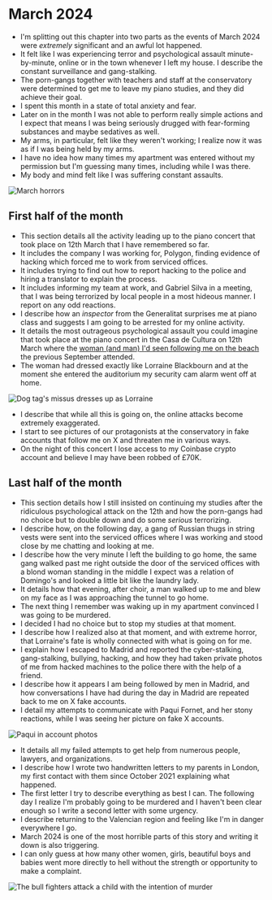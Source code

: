 # March 2024

- I'm splitting out this chapter into two parts as the events of March 2024 were *extremely* significant and an awful lot happened.
- It felt like I was experiencing terror and psychological assault minute-by-minute, online or in the town whenever I left my house. I describe the constant surveillance and gang-stalking.
- The porn-gangs together with teachers and staff at the conservatory were determined to get me to leave my piano studies, and they did achieve their goal.
- I spent this month in a state of total anxiety and fear.
- Later on in the month I was not able to perform really simple actions and I expect that means I was being seriously drugged with fear-forming substances and maybe sedatives as well.
- My arms, in particular, felt like they weren't working; I realize now it was as if I was being held by my arms.
- I have no idea how many times my apartment was entered without my permission but I'm guessing many times, including while I was there.
- My body and mind felt like I was suffering constant assaults.

![March horrors](../../../content/images/march-horrors.png)

## First half of the month

- This section details all the activity leading up to the piano concert that took place on 12th March that I have remembered so far.
- It includes the company I was working for, Polygon, finding evidence of hacking which forced me to work from serviced offices.
- It includes trying to find out how to report hacking to the police and hiring a translator to explain the process.
- It includes informing my team at work, and Gabriel Silva in a meeting, that I was being terrorized by local people in a most hideous manner. I report on any odd reactions.
- I describe how an *inspector* from the Generalitat surprises me at piano class and suggests I am going to be arrested for my online activity.
- It details the most outrageous psychological assault you could imagine that took place at the piano concert in the Casa de Cultura on 12th March where the [woman (and man) I'd seen following me on the beach](../../2023/september.md#dog-tags-and-his-missus) the previous September attended.
- The woman had dressed exactly like Lorraine Blackbourn and at the moment she entered the auditorium my security cam alarm went off at home.

![Dog tag's missus dresses up as Lorraine](../../../content/images/lorraine-at-the-piano-concert.png)

- I describe that while all this is going on, the online attacks become extremely exaggerated.
- I start to see pictures of our protagonists at the conservatory in fake accounts that follow me on X and threaten me in various ways.
- On the night of this concert I lose access to my Coinbase crypto account and believe I may have been robbed of £70K.

## Last half of the month

- This section details how I still insisted on continuing my studies after the ridiculous psychological attack on the 12th and how the porn-gangs had no choice but to double down and do some *serious* terrorizing.
- I describe how, on the following day, a gang of Russian thugs in string vests were sent into the serviced offices where I was working and stood close by me chatting and looking at me.
- I describe how the very minute I left the building to go home, the same gang walked past me right outside the door of the serviced offices with a blond woman standing in the middle I expect was a relation of Domingo's and looked a little bit like the laundry lady.
- It details how that evening, after choir, a man walked up to me and blew on my face as I was approaching the tunnel to go home.
- The next thing I remember was waking up in my apartment convinced I was going to be murdered.
- I decided I had no choice but to stop my studies at that moment.
- I describe how I realized also at that moment, and with extreme horror, that Lorraine's fate is wholly connected with what is going on for me.
- I explain how I escaped to Madrid and reported the cyber-stalking, gang-stalking, bullying, hacking, and how they had taken private photos of me from hacked machines to the police there with the help of a friend.
- I describe how it appears I am being followed by men in Madrid, and how conversations I have had during the day in Madrid are repeated back to me on X fake accounts.
- I detail my attempts to communicate with Paqui Fornet, and her stony reactions, while I was seeing her picture on fake X accounts.

![Paqui in account photos](../../../content/images/fake-accounts/paqui1.png)

- It details all my failed attempts to get help from numerous people, lawyers, and organizations.
- I describe how I wrote two handwritten letters to my parents in London, my first contact with them since October 2021 explaining what happened.
- The first letter I try to describe everything as best I can. The following day I realize I'm probably going to be murdered and I haven't been clear enough so I write a second letter with some urgency.
- I describe returning to the Valencian region and feeling like I'm in danger everywhere I go.
- March 2024 is one of the most horrible parts of this story and writing it down is also triggering.
- I can only guess at how many other women, girls, beautiful boys and babies went more directly to hell without the strength or opportunity to make a complaint.

![The bull fighters attack a child with the intention of murder](../../../content/images/bull-fight.png)
